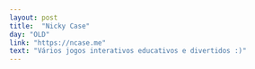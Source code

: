 ```yaml
---
layout: post
title:  "Nicky Case"
day: "OLD"
link: "https://ncase.me"
text: "Vários jogos interativos educativos e divertidos :)"
---
```

